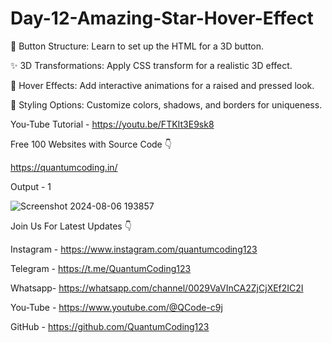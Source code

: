 # Day-12-Amazing-Star-Hover-Effect

🔧 Button Structure: Learn to set up the HTML for a 3D button.

✨ 3D Transformations: Apply CSS transform for a realistic 3D effect.

🎨 Hover Effects: Add interactive animations for a raised and pressed look.

🌈 Styling Options: Customize colors, shadows, and borders for uniqueness.

You-Tube Tutorial - https://youtu.be/FTKIt3E9sk8

Free 100 Websites with Source Code 👇

https://quantumcoding.in/

Output - 1

![Screenshot 2024-08-06 193857](https://github.com/user-attachments/assets/c1e49f48-7925-4e75-aad9-324c3ab9f792)

Join Us For Latest Updates 👇

Instagram - https://www.instagram.com/quantumcoding123

Telegram - https://t.me/QuantumCoding123

Whatsapp- https://whatsapp.com/channel/0029VaVInCA2ZjCjXEf2IC2I

You-Tube - https://www.youtube.com/@QCode-c9j

GitHub - https://github.com/QuantumCoding123
